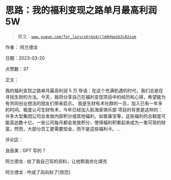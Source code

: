 # 思路：我的福利变现之路单月最高利润 5W

> 原文：[`www.yuque.com/for_lazy/xkrm14/rlm9dgwzb3c82zum`](https://www.yuque.com/for_lazy/xkrm14/rlm9dgwzb3c82zum)

作者： 阿兰德龙

日期：2023-03-20

点赞数：37

正文：

我的福利变现之路单月最高利润 5 万 导语：在这个充满机遇的时代，我们总是在寻找生财的方法。今天，我将分享自己在福利变现项目中的经历和心得，希望能为有共同创业想法的朋友们带来启示。 我是生财有术社群的一员，加入已有一年多的时间。极度认可生财有术，今年已经加入航海家俱乐部 项目的背景是这样的： 许多大型集团公司会发放内部积分或其他福利，如普康宝等，这些福利的总额度可能高达数十亿。一些公司每月都会发放积分，使得福利积累起来成为一笔可观的财富。然而，大部分员工更需要现金，而不是这些福利卡。...

评论区：

良辰美 : GPT 写的？

阿兰德龙 : 给了我自己写的资料，让他帮我优化填充

阿兰德龙 : 咋成了风向标了[惊恐]

